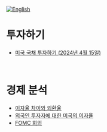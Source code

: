 [![English](https://img.shields.io/badge/lang-English-blue.svg)](https://github.com/juho-creator/investing/blob/main/README.md)


# 투자하기
- [미국 국채 투자하기 (2024년 4월 15일)](https://github.com/juho-creator/Investing/blob/main/TLT.md)
</br>

# 경제 분석
- [이자율 차이와 외환율](https://github.com/juho-creator/Investing/blob/main/KR/Interest-Rate-Foreign-exchange.md)
- [외국인 투자자에 대한 미국의 이자율](https://github.com/juho-creator/Investing/blob/main/KR/interest-rate-foreign-investor.md)
- [FOMC 회의](https://github.com/juho-creator/Investing/blob/main/KR/fomc.md)
